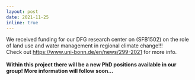 ```yaml
---
layout: post
date: 2021-11-25
inline: true
---
```


We received funding for our DFG research center on (SFB1502) on the role of land use and water management in regional climate change!!!
<br>Check out <a href="https://www.uni-bonn.de/en/news/299-2021">https://www.uni-bonn.de/en/news/299-2021</a> for more info.
<br>
<br>
<b>Within this project there will be a new PhD positions available in our group! More information will follow soon...</b>
